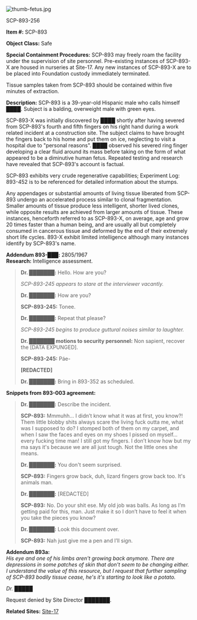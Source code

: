 ![thumb-fetus.jpg](http://scp-wiki.wdfiles.com/local--files/scp-893/thumb-fetus.jpg)

SCP-893-256

**Item #:** SCP-893

**Object Class:** Safe

**Special Containment Procedures:** SCP-893 may freely roam the facility under the supervision of site personnel. Pre-existing instances of SCP-893-X are housed in nurseries at Site-17. Any new instances of SCP-893-X are to be placed into Foundation custody immediately terminated.

Tissue samples taken from SCP-893 should be contained within five minutes of extraction.

**Description:** SCP-893 is a 39-year-old Hispanic male who calls himself ████. Subject is a balding, overweight male with green eyes.

SCP-893-X was initially discovered by ████ shortly after having severed from SCP-893's fourth and fifth fingers on his right hand during a work related incident at a construction site. The subject claims to have brought the fingers back to his home and put them on ice, neglecting to visit a hospital due to "personal reasons". ████ observed his severed ring finger developing a clear fluid around its mass before taking on the form of what appeared to be a diminutive human fetus. Repeated testing and research have revealed that SCP-893's account is factual.

SCP-893 exhibits very crude regenerative capabilities; Experiment Log: 893-452 is to be referenced for detailed information about the stumps.

Any appendages or substantial amounts of living tissue liberated from SCP-893 undergo an accelerated process similar to clonal fragmentation. Smaller amounts of tissue produce less intelligent, shorter lived clones, while opposite results are achieved from larger amounts of tissue. These instances, henceforth referred to as SCP-893-X, on average, age and grow 20 times faster than a human being, and are usually all but completely consumed in cancerous tissue and deformed by the end of their extremely short life cycles. 893-X exhibit limited intelligence although many instances identify by SCP-893's name.

**Addendum 893-███:** 2805/1967  
**Research:** Intelligence assessment.

> **Dr. ███████:** Hello. How are you?  
>   
> _SCP-893-245 appears to stare at the interviewer vacantly._  
>   
> **Dr. ███████:** How are you?  
>   
> **SCP-893-245:** Tonee.  
>   
> **Dr. ███████:** Repeat that please?  
>   
> _SCP-893-245 begins to produce guttural noises similar to laughter._
> 
> **Dr. ███████ motions to security personnel:** Non sapient, recover the \[DATA EXPUNGED\].  
>   
> **SCP-893-245:** Páe-  
>   
> **\[REDACTED\]**  
>   
> **Dr. ███████:** Bring in 893-352 as scheduled.

**Snippets from 893-003 agreement:**

> **Dr. ███████:** Describe the incident.  
>   
> **SCP-893:** Mmmuhh… I didn’t know what it was at first, you know?! Them little blobby shits always scare the living fuck outta me, what was I supposed to do? I stomped both of them on my carpet, and when I saw the faces and eyes on my shoes I pissed on myself… every fucking time man! I still got my fingers. I don’t know how but my ma says it's because we are all just tough. Not the little ones she means.  
>   
> **Dr. ███████:** You don't seem surprised.
> 
> **SCP-893:** Fingers grow back, duh, lizard fingers grow back too. It's animals man.  
>   
> **Dr. ███████:** \[REDACTED\]  
>   
> **SCP-893:** No. Do your shit ese. My old job was balls. As long as I’m getting paid for this, man. Just make it so I don’t have to feel it when you take the pieces you know?  
>   
> **Dr. ███████:** Look this document over.  
>   
> **SCP-893:** Nah just give me a pen and I’ll sign.

**Addendum 893a:**  
_His eye and one of his limbs aren't growing back anymore. There are depressions in some patches of skin that don't seem to be changing either. I understand the value of this resource, but I request that further sampling of SCP-893 bodily tissue cease, he's it's starting to look like a potato._

_Dr. █████_

Request denied by Site Director ███████.

**Related Sites:** [Site-17](/secure-facilities-locations)